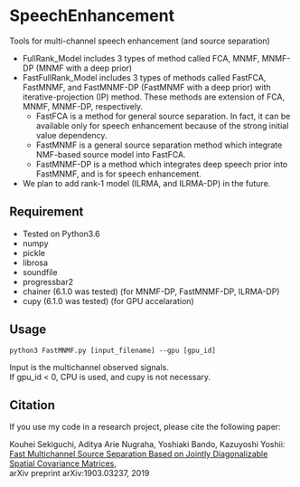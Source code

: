 # SpeechEnhancement
Tools for multi-channel speech enhancement (and source separation)
* FullRank_Model includes 3 types of method called FCA, MNMF, MNMF-DP (MNMF with a deep prior)
* FastFullRank_Model includes 3 types of methods called FastFCA, FastMNMF, and FastMNMF-DP (FastMNMF with a deep prior) with iterative-projection (IP) method. These methods are extension of FCA, MNMF, MNMF-DP, respectively.
  - FastFCA is a method for general source separation. In fact, it can be available only for speech enhancement because of the strong initial value dependency.
  - FastMNMF is a general source separation method which integrate NMF-based source model into FastFCA.
  - FastMNMF-DP is a method which integrates deep speech prior into FastMNMF, and is for speech enhancement.
* We plan to add rank-1 model (ILRMA, and ILRMA-DP) in the future.

## Requirement
* Tested on Python3.6
* numpy
* pickle
* librosa
* soundfile
* progressbar2
* chainer (6.1.0 was tested) (for MNMF-DP, FastMNMF-DP, ILRMA-DP)
* cupy (6.1.0 was tested) (for GPU accelaration)

## Usage
```
python3 FastMNMF.py [input_filename] --gpu [gpu_id]
```
Input is the multichannel observed signals.  
If gpu_id < 0, CPU is used, and cupy is not necessary.


## Citation
If you use my code in a research project, please cite the following paper:

Kouhei Sekiguchi, Aditya Arie Nugraha, Yoshiaki Bando, Kazuyoshi Yoshii:  
[Fast Multichannel Source Separation Based on Jointly Diagonalizable Spatial Covariance Matrices](https://arxiv.org/abs/1903.03237),  
arXiv preprint arXiv:1903.03237, 2019
